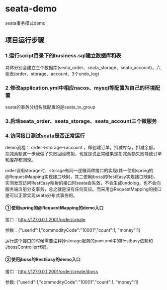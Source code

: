 # seata-demo
seata事务模式demo


## 项目运行步骤

###  1.运行script目录下的business.sql建立数据库和表

具体分别会建立三个数据库(seata_order、seata_storage、seata_account)，六张表(order、storage、account、3个undo_log)

###  2.修改application.yml中相应nacos、mysql等配置为自己的环境配置

seata的事务分组名我配置的是seata_tx_group

### 3.启动seata_order、seata_storage、seata_account三个微服务

### 4.访问接口测试seata是否正常运行

demo流程： order->storage->account  ，即创建订单，扣减库存，扣减余额。扣减余额这一步我做了失败回滚模拟，也就是说正常结果是扣减余额失败导致订单和库存都回滚。

order调用storage时，storage有同一逻辑两种接口的实现(其一使用spring的@RequestMapping实现接口映射，其二使用jboss的RestEasy实现接口映射)，实测发现访问RestEasy映射的接口时seata会失效，不会生成undolog，也不会向服务端注册分支事务，总之就是没有任何反应。而采用@RequestMapping的接口是可以正常实现seata分布式事务的。

####  ①使用spring的@RequestMapping的demo入口

接口：http://127.0.0.1:2001/order/create

参数：{"userId":1,"commodityCode":"10001","count":1, "money":1}

运行这个接口的时候需要注释掉storage服务的pom.xml中的RestEasy依赖和JbossController代码。



#### ②使用jboss的RestEasy的demo入口

接口：http://127.0.0.1:2001/order/create/jboss

参数:      {"userId":1,"commodityCode":"10001","count":1, "money":1}
